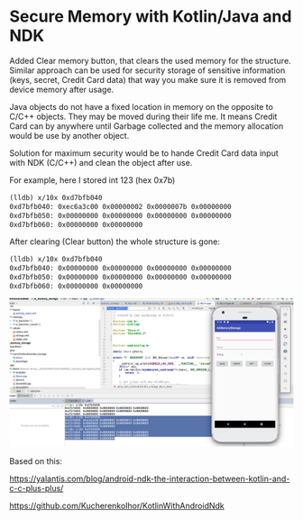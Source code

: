 # Secure Memory with Kotlin/Java and NDK

Added Clear memory button, that clears the used memory for the structure. Similar approach can be used for security storage of sensitive information (keys, secret, Credit Card data) that way you make sure it is removed from device memory after usage.


Java objects do not have a fixed location in memory on the opposite to C/C++ objects. They may be moved during their life me. It means Credit Card can by anywhere until Garbage collected and the memory allocation would be use by another object.

Solution for maximum security would be to hande Credit Card data input with NDK (C/C++) and clean the object after use.

For example, here I stored int 123 (hex 0x7b)

```
(lldb) x/10x 0xd7bfb040
0xd7bfb040: 0xec6a3c00 0x00000002 0x0000007b 0x00000000
0xd7bfb050: 0x00000000 0x00000000 0x00000000 0x00000000
0xd7bfb060: 0x00000000 0x00000000
```

After clearing (Clear button) the whole structure is gone:

```
(lldb) x/10x 0xd7bfb040
0xd7bfb040: 0x00000000 0x00000000 0x00000000 0x00000000
0xd7bfb050: 0x00000000 0x00000000 0x00000000 0x00000000
0xd7bfb060: 0x00000000 0x00000000
```



![](/secure-memory.png)


Based on this:

https://yalantis.com/blog/android-ndk-the-interaction-between-kotlin-and-c-c-plus-plus/

https://github.com/KucherenkoIhor/KotlinWithAndroidNdk


